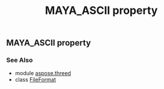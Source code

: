 ﻿---
title: MAYA_ASCII property
second_title: Aspose.3D for Python via .NET API References
description: 
type: docs
weight: 330
url: /python-net/aspose.threed/fileformat/maya_ascii/
is_root: false
---

## MAYA_ASCII property


### See Also
* module [aspose.threed](../../)
* class [FileFormat](/3d/python-net/aspose.threed/fileformat)
